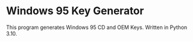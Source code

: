 # Windows 95 Key Generator
This program generates Windows 95 CD and OEM Keys.
Written in Python 3.10.
